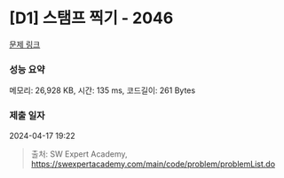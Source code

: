 # [D1] 스탬프 찍기 - 2046 

[문제 링크](https://swexpertacademy.com/main/code/problem/problemDetail.do?contestProbId=AV5QKdT6AyYDFAUq) 

### 성능 요약

메모리: 26,928 KB, 시간: 135 ms, 코드길이: 261 Bytes

### 제출 일자

2024-04-17 19:22



> 출처: SW Expert Academy, https://swexpertacademy.com/main/code/problem/problemList.do